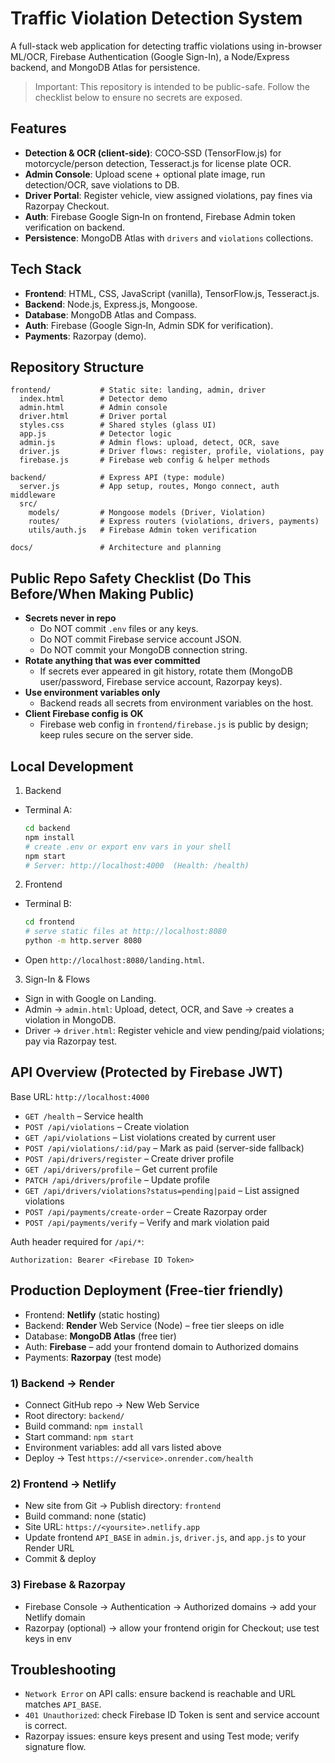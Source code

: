 # Traffic Violation Detection System

A full-stack web application for detecting traffic violations using in-browser ML/OCR, Firebase Authentication (Google Sign-In), a Node/Express backend, and MongoDB Atlas for persistence.

> Important: This repository is intended to be public-safe. Follow the checklist below to ensure no secrets are exposed.

## Features

- **Detection & OCR (client-side)**: COCO‑SSD (TensorFlow.js) for motorcycle/person detection, Tesseract.js for license plate OCR.
- **Admin Console**: Upload scene + optional plate image, run detection/OCR, save violations to DB.
- **Driver Portal**: Register vehicle, view assigned violations, pay fines via Razorpay Checkout.
- **Auth**: Firebase Google Sign‑In on frontend, Firebase Admin token verification on backend.
- **Persistence**: MongoDB Atlas with `drivers` and `violations` collections.

## Tech Stack

- **Frontend**: HTML, CSS, JavaScript (vanilla), TensorFlow.js, Tesseract.js.
- **Backend**: Node.js, Express.js, Mongoose.
- **Database**: MongoDB Atlas and Compass.
- **Auth**: Firebase (Google Sign‑In, Admin SDK for verification).
- **Payments**: Razorpay (demo).

## Repository Structure

```
frontend/           # Static site: landing, admin, driver
  index.html        # Detector demo
  admin.html        # Admin console
  driver.html       # Driver portal
  styles.css        # Shared styles (glass UI)
  app.js            # Detector logic
  admin.js          # Admin flows: upload, detect, OCR, save
  driver.js         # Driver flows: register, profile, violations, pay
  firebase.js       # Firebase web config & helper methods

backend/            # Express API (type: module)
  server.js         # App setup, routes, Mongo connect, auth middleware
  src/
    models/         # Mongoose models (Driver, Violation)
    routes/         # Express routers (violations, drivers, payments)
    utils/auth.js   # Firebase Admin token verification

docs/               # Architecture and planning
```

## Public Repo Safety Checklist (Do This Before/When Making Public)

- **Secrets never in repo**
  - Do NOT commit `.env` files or any keys.
  - Do NOT commit Firebase service account JSON.
  - Do NOT commit your MongoDB connection string.
- **Rotate anything that was ever committed**
  - If secrets ever appeared in git history, rotate them (MongoDB user/password, Firebase service account, Razorpay keys).
- **Use environment variables only**
  - Backend reads all secrets from environment variables on the host.
- **Client Firebase config is OK**
  - Firebase web config in `frontend/firebase.js` is public by design; keep rules secure on the server side.


## Local Development

1) Backend
- Terminal A:
  ```bash
  cd backend
  npm install
  # create .env or export env vars in your shell
  npm start
  # Server: http://localhost:4000  (Health: /health)
  ```

2) Frontend
- Terminal B:
  ```bash
  cd frontend
  # serve static files at http://localhost:8080
  python -m http.server 8080
  ```
- Open `http://localhost:8080/landing.html`.

3) Sign-In & Flows
- Sign in with Google on Landing.
- Admin → `admin.html`: Upload, detect, OCR, and Save → creates a violation in MongoDB.
- Driver → `driver.html`: Register vehicle and view pending/paid violations; pay via Razorpay test.

## API Overview (Protected by Firebase JWT)

Base URL: `http://localhost:4000`

- `GET /health` – Service health
- `POST /api/violations` – Create violation
- `GET /api/violations` – List violations created by current user
- `POST /api/violations/:id/pay` – Mark as paid (server-side fallback)
- `POST /api/drivers/register` – Create driver profile
- `GET /api/drivers/profile` – Get current profile
- `PATCH /api/drivers/profile` – Update profile
- `GET /api/drivers/violations?status=pending|paid` – List assigned violations
- `POST /api/payments/create-order` – Create Razorpay order
- `POST /api/payments/verify` – Verify and mark violation paid

Auth header required for `/api/*`:
```
Authorization: Bearer <Firebase ID Token>
```

## Production Deployment (Free-tier friendly)

- Frontend: **Netlify** (static hosting)
- Backend: **Render** Web Service (Node) – free tier sleeps on idle
- Database: **MongoDB Atlas** (free tier)
- Auth: **Firebase** – add your frontend domain to Authorized domains
- Payments: **Razorpay** (test mode)

### 1) Backend → Render
- Connect GitHub repo → New Web Service
- Root directory: `backend/`
- Build command: `npm install`
- Start command: `npm start`
- Environment variables: add all vars listed above
- Deploy → Test `https://<service>.onrender.com/health`

### 2) Frontend → Netlify
- New site from Git → Publish directory: `frontend`
- Build command: none (static)
- Site URL: `https://<yoursite>.netlify.app`
- Update frontend `API_BASE` in `admin.js`, `driver.js`, and `app.js` to your Render URL
- Commit & deploy

### 3) Firebase & Razorpay
- Firebase Console → Authentication → Authorized domains → add your Netlify domain
- Razorpay (optional) → allow your frontend origin for Checkout; use test keys in env


## Troubleshooting

- `Network Error` on API calls: ensure backend is reachable and URL matches `API_BASE`.
- `401 Unauthorized`: check Firebase ID Token is sent and service account is correct.
- Razorpay issues: ensure keys present and using Test mode; verify signature flow.

